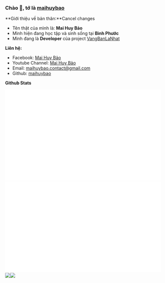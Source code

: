 ### Chào 👋, tớ là [maihuybao](https://github.com/maihuybao)

**Giới thiệu về bản thân:**Cancel changes

 - Tên thật của mình là: **Mai Huy Bảo**
 - Mình hiện đang học tập và sinh sống tại **Bình Phước**
 - Mình đang là **Developer** của project [VangBanLaNhat](https://github.com/VangBanLaNhat)

**Liên hệ:**
 
 - Facebook: [Mai Huy Bảo](https://fb.me/JustOnly.MaiHuyBao.Official)
 - Youtube Channel: [Mai Huy Bảo](https://www.youtube.com/channel/maihuybao)
 - Email: [maihuybao.contact@gmail.com](mailto:maihuybao.contact@gmail.com)
 - Github: [maihuybao](https://github.com/maihuybao)

**Github Stats**

![](https://raw.githubusercontent.com/maihuybao/stats/master/generated/overview.svg)![](https://raw.githubusercontent.com/maihuybao/stats/master/generated/languages.svg)
![](https://github-readme-stats.vercel.app/api?username=maihuybao&include_all_commits=true&count_private=true&show_icons=true)![](http://github-readme-streak-stats.herokuapp.com?user=maihuybao) 


